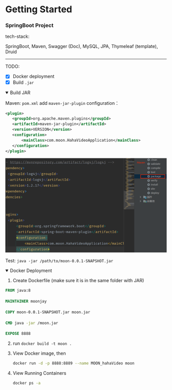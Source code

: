 # Getting Started

### SpringBoot Project

tech-stack:

SpringBoot, Maven, Swagger (Doc), MySQL, JPA, Thymeleaf (template), Druid

---

TODO:

- [X] Docker deployment
- [X] Build `.jar`

<details open>
  
<summary>Build JAR</summary>
  
Maven: `pom.xml` add `maven-jar-plugin` configuration：
```xml
<plugin>
   <groupId>org.apache.maven.plugins</groupId>
   <artifactId>maven-jar-plugin</artifactId>
   <version>VERSION</version>
   <configuration>
       <mainClass>com.moon.HahaVideoApplication</mainClass>
   </configuration>
</plugin>
```

![](Maven_JAR_CONF.png)

Test: `java -jar /path/to/moon-0.0.1-SNAPSHOT.jar`
  
</details>

<details open>
<summary>Docker Deployment</summary>

1. Create Dockerfile (make sure it is in the same folder with JAR)

  ```dockerfile
  FROM java:8
  
  MAINTAINER moonjay
  
  COPY moon-0.0.1-SNAPSHOT.jar moon.jar
  
  CMD java -jar /moon.jar
  
  EXPOSE 8888 
  ```

2. run `docker build -t moon .`

3. View Docker image, then
   ```bash
   docker run -d -p 8888:8889 --name MOON_hahaVideo moon
   ```
   
4. View Running Containers
   ```bash
   docker ps -a
   ```

</details>
